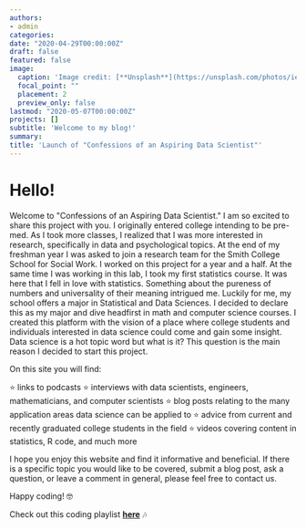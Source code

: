 ```yaml
---
authors:
- admin
categories:
date: "2020-04-29T00:00:00Z"
draft: false  
featured: false 
image:
  caption: 'Image credit: [**Unsplash**](https://unsplash.com/photos/ieic5Tq8YMk)'
  focal_point: ""
  placement: 2
  preview_only: false 
lastmod: "2020-05-07T00:00:00Z"
projects: []
subtitle: 'Welcome to my blog!'
summary:  
title: 'Launch of "Confessions of an Aspiring Data Scientist"'
---
```


# **Hello!**

Welcome to "Confessions of an Aspiring Data Scientist." I am so excited to share this project with you. I originally entered college intending to be pre-med. As I took more classes, I realized that I was more interested in research, specifically in data and psychological topics. At the end of my freshman year I was asked to join a research team for the Smith College School for Social Work. I worked on this project for a year and a half. At the same time I was working in this lab, I took my first statistics course. It was here that I fell in love with statistics. Something about the pureness of numbers and universality of their meaning intrigued me. Luckily for me, my school offers a major in Statistical and Data Sciences. I decided to declare this as my major and dive headfirst in math and computer science courses. I created this platform with the vision of a place where college students and individuals interested in data science could come and gain some insight. Data science is a hot topic word but what is it? This question is the main reason I decided to start this project. 

On this site you will find:

⭐ links to podcasts
⭐ interviews with data scientists, engineers, mathematicians, and computer scientists
⭐ blog posts relating to the many application areas data science can be applied to
⭐ advice from current and recently graduated college students in the field
⭐ videos covering content in statistics, R code, and much more

I hope you enjoy this website and find it informative and beneficial. If there is a specific topic you would like to be covered, submit a blog post, ask a question, or leave a comment in general, please feel free to contact us.

Happy coding! 🤓 


Check out this coding playlist [**here**](https://open.spotify.com/playlist/7AYUKJwDYLbKO4LYWcnscF?si=2Mihnuj9S32t2nVTLADobg) 🎶

